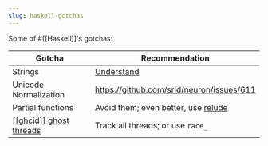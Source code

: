 ```yaml
---
slug: haskell-gotchas
---
```


Some of #[[Haskell]]'s gotchas:

Gotcha                    | Recommendation
--------------------------|--------------------------------------------------------------
Strings                   | [Understand](https://free.cofree.io/2020/05/06/string-types/)
Unicode Normalization     | https://github.com/srid/neuron/issues/611
Partial functions         | Avoid them; even better, use [relude]
[[ghcid]] [ghost threads] | Track all threads; or use `race_`

[ghost threads]: https://stackoverflow.com/q/24999636/55246
[relude]: https://github.com/kowainik/relude